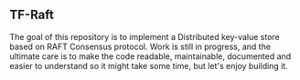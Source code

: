 ## TF-Raft

The goal of this repository is to implement a Distributed key-value store based on RAFT Consensus protocol.
Work is still in progress, and the ultimate care is to make the code readable, maintainable, documented and easier to understand
so it might take some time, but let's enjoy building it. 